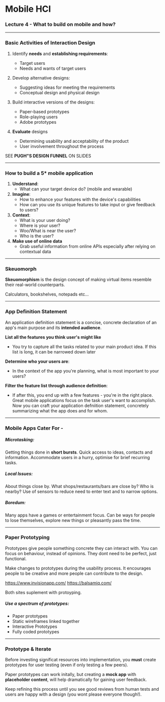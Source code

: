 # Mobile HCI
### Lecture 4 - What to build on mobile and how?
---

### Basic Activities of Interaction Design

1. Identify **needs** and **establishing requirements**:
    - Target users
    - Needs and wants of target users

2. Develop alternative designs:
    - Suggesting ideas for meeting the requirements
    - Conceptual design and physical design

3. Build interactive versions of the designs:
    - Paper-based prototypes
    - Role-playing users
    - Adobe prototypes

4. **Evaluate** designs
    - Determining usability and acceptability of the product
    - User involvement throughout the process

SEE **PUGH"S DESIGN FUNNEL** ON SLIDES

---

### How to build a 5* mobile application

1. **Understand**:
    - What can your target device do? (mobile and wearable)
2. **Imagine**:
    -  How to enhance your features with the device's capabilities
    -  How can you use its unique features to take input or give feedback to users?
3. **Context**:
    - What is your user doing?
    - Where is your user?
    - Woo/What is near the user?
    - Who is the user?
4. **Make use of online data**
    - Grab useful information from online APIs especially after relying on contextual data

---

### Skeuomorph

**Skeuomorphism** is the design concept of making virtual items resemble their real-world counterparts.

Calculators, bookshelves, notepads etc...

---

### App Definition Statement
An application definition statement is a concise, concrete declaration of an app's main purpose and its **intended audience**. 

**List all the features you think user's might like**

- You try to capture all the tasks related to your main product idea. If this list is long, it can be narrowed down later

**Determine who your users are**:

- In the context of the app you're planning, what is most important to your users?

**Filter the feature list through audience definition**: 
- If after this, you end up with a few features - you're in the right place. Great mobile applications focus on the task user's want to accomplish. Now you can craft your application defniition statement, concretely summarizing what the app does and for whom.

---

### Mobile Apps Cater For -

##### Microtasking:

Getting things done in **short bursts**. Quick access to ideas, contacts and information. Accommodate users in a hurry, optimise for brief recurring tasks.

##### Local Issues:

About things close by. What shops/restaurants/bars are close by? Who is nearby? Use of sensors to reduce need to enter text and to narrow options.

##### Boredum:

Many apps have a games or entertainment focus. Can be ways for people to lose themselves, explore new things or pleasantly pass the time. 

---

### Paper Prototyping

Prototypes give people something concrete they can interact with. You can focus on behaviour, instead of opinions. They dont need to be perfect, just functional.

Make changes to prototypes during the usability process. It encourages people to be creative and more people can contribute to the design. 

https://www.invisionapp.com/
https://balsamiq.com/

Both sites suplement with protoyping.

##### Use a spectrum of prototypes:

- Paper prototypes
- Static wireframes linked together
- Interactive Prototypes
- Fully coded prototypes

---

### Prototype & Iterate

Before investing significat resources into implementation, you **must** create prototypes for user testing (even if only testing a few peers). 

Paper prototypes can work initally, but creating a **mock app** with **placeholder content**, will help dramatically for gaining user feedback. 

Keep refining this process until you see good reviews from human tests and users are happy with a design (you wont please everyone though!).







